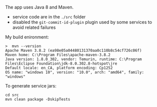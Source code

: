 The app uses Java 8 and Maven. 
* service code are in the `./src` folder 
* disabled the `git-commit-id-plugin` plugin used by some services to avoid related failures

My build enironment: 
```
>  mvn --version
Apache Maven 3.8.2 (ea98e05a04480131370aa0c110b8c54cf726c06f)
Maven home: C:\Program Files\apache-maven-3.8.2
Java version: 1.8.0_302, vendor: Temurin, runtime: C:\Program Files\Eclipse Foundation\jdk-8.0.302.8-hotspot\jre
Default locale: en_CA, platform encoding: Cp1252
OS name: "windows 10", version: "10.0", arch: "amd64", family: "windows"
```

To generate service jars: 
```
cd src
mvn clean package -DskipTests
```
